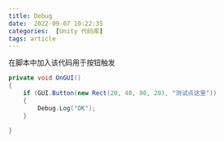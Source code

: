 ```yaml
---
title: Debug
date:  2022-09-07 10:22:35
categories:  [Unity 代码库]
tags: article
---
```


在脚本中加入该代码用于按钮触发
``` C#
private void OnGUI()  
{  
    if (GUI.Button(new Rect(20, 40, 80, 20), "测试点这里"))  
    {        
	    Debug.Log("OK");  
    }

}
```
